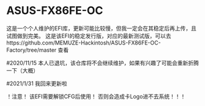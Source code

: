 # ASUS-FX86FE-OC
这是一个个人维护的EFI库，更新可能比较慢，但我一定会在其稳定后再上传，且试图做到完美。
这是该EFI的稳定发行版，对应的最新测试版，可以去https://github.com/MEMUZE-Hackintosh/ASUS-FX86FE-OC-Factory/tree/master 查看

#2020/11/15
本人已退坑，该仓库将不会继续维护，如果有兴趣了可能会重新折腾一下（大概）

#2021/1/31
我回来更新啦

！注意！
该EFI需要解锁CFG后使用！
否则会造成卡Logo进不去系统！！！
